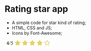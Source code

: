 # Rating star app

-  A simple code for star kind of rating;
-  HTML, CSS and JS;
-  Icons by Font-Awesome;

![Rating-screenshot](other/screenshot.png)

